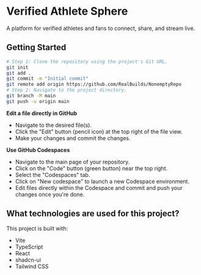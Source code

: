 # Verified Athlete Sphere

A platform for verified athletes and fans to connect, share, and stream live.

## Getting Started

```sh
# Step 1: Clone the repository using the project's Git URL.
git init
git add .
git commit -m "Initial commit"
git remote add origin https://github.com/RealBuilds/NonemptyRepo
# Step 2: Navigate to the project directory.
git branch -M main
git push -u origin main
```

**Edit a file directly in GitHub**

- Navigate to the desired file(s).
- Click the "Edit" button (pencil icon) at the top right of the file view.
- Make your changes and commit the changes.

**Use GitHub Codespaces**

- Navigate to the main page of your repository.
- Click on the "Code" button (green button) near the top right.
- Select the "Codespaces" tab.
- Click on "New codespace" to launch a new Codespace environment.
- Edit files directly within the Codespace and commit and push your changes once you're done.

## What technologies are used for this project?

This project is built with:

- Vite
- TypeScript
- React
- shadcn-ui
- Tailwind CSS


